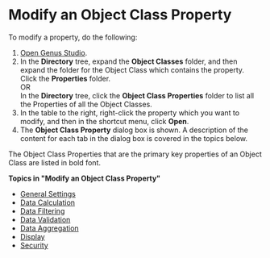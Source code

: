# Modify an Object Class Property

To modify a property, do the following:

1.  [Open Genus Studio](../../getting-started/how-to-open-genus-studio.md).
2.  In the **Directory** tree, expand the **Object Classes** folder, and then expand the folder for the Object Class which contains the property. Click the **Properties** folder.  
    OR  
    In the **Directory** tree, click the **Object Class Properties** folder to list all the Properties of all the Object Classes.
3.  In the table to the right, right-click the property which you want to modify, and then in the shortcut menu, click **Open**.
4.  The **Object Class Property** dialog box is shown. A description of the content for each tab in the dialog box is covered in the topics below.

The Object Class Properties that are the primary key properties of an Object Class are listed in bold font.

**Topics in "Modify an Object Class Property"**
* [General Settings](modify-an-object-class-property/general-settings.md)
* [Data Calculation](modify-an-object-class-property/data-calculation.md)
* [Data Filtering](modify-an-object-class-property/data-filtering.md)
* [Data Validation](modify-an-object-class-property/data-validation.md)
* [Data Aggregation](modify-an-object-class-property/data-aggregation.md)
* [Display](modify-an-object-class-property/display.md)
* [Security](modify-an-object-class-property/security.md)